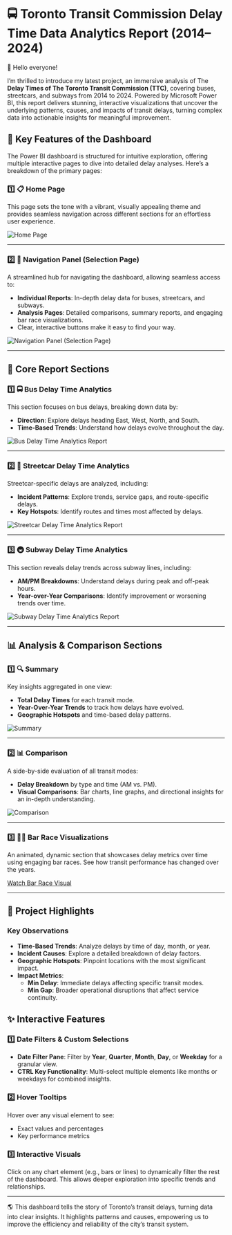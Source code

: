 # **🚍 Toronto Transit Commission Delay Time Data Analytics Report (2014–2024)**

👋 Hello everyone!

I’m thrilled to introduce my latest project, an immersive analysis of The **Delay Times of The Toronto Transit Commission (TTC)**, covering buses, streetcars, and subways from 2014 to 2024. Powered by Microsoft Power BI, this report delivers stunning, interactive visualizations that uncover the underlying patterns, causes, and impacts of transit delays, turning complex data into actionable insights for meaningful improvement.


## **🚀 Key Features of the Dashboard**

The Power BI dashboard is structured for intuitive exploration, offering multiple interactive pages to dive into detailed delay analyses. Here’s a breakdown of the primary pages:

### 1️⃣ **📋 Home Page**
This page sets the tone with a vibrant, visually appealing theme and provides seamless navigation across different sections for an effortless user experience.

![Home Page ](https://github.com/user-attachments/assets/49816953-37d7-475d-9da0-23e48028c059)

---


### 2️⃣ **🔄 Navigation Panel (Selection Page)**
A streamlined hub for navigating the dashboard, allowing seamless access to:
- **Individual Reports**: In-depth delay data for buses, streetcars, and subways.
- **Analysis Pages**: Detailed comparisons, summary reports, and engaging bar race visualizations.
- Clear, interactive buttons make it easy to find your way.

![Navigation Panel (Selection Page)](https://github.com/user-attachments/assets/649db163-1aaf-4bf3-97a0-afefe0177dab)


---


## **🚥 Core Report Sections**

### 1️⃣ **🚍 Bus Delay Time Analytics** 
This section focuses on bus delays, breaking down data by:
- **Direction**: Explore delays heading East, West, North, and South.
- **Time-Based Trends**: Understand how delays evolve throughout the day.

![Bus Delay Time Analytics Report ](https://github.com/user-attachments/assets/f4d90108-ad1f-4803-8044-3198f0f08b7e)


---

### 2️⃣ **🚊 Streetcar Delay Time Analytics** 
Streetcar-specific delays are analyzed, including:
- **Incident Patterns**: Explore trends, service gaps, and route-specific delays.
- **Key Hotspots**: Identify routes and times most affected by delays.

![Streetcar Delay Time Analytics Report ](https://github.com/user-attachments/assets/aff6bf3d-1f39-42c9-bbef-a0936682f184)

---


### 3️⃣ **🚇 Subway Delay Time Analytics** 
This section reveals delay trends across subway lines, including:
- **AM/PM Breakdowns**: Understand delays during peak and off-peak hours.
- **Year-over-Year Comparisons**: Identify improvement or worsening trends over time.

![Subway Delay Time Analytics Report ](https://github.com/user-attachments/assets/686e6c10-febb-461c-9519-e7f72d7eb73f)

---


## **📊 Analysis & Comparison Sections**

### 1️⃣ **🔍 Summary** 
Key insights aggregated in one view:
- **Total Delay Times** for each transit mode.
- **Year-Over-Year Trends** to track how delays have evolved.
- **Geographic Hotspots** and time-based delay patterns.

![Summary](https://github.com/user-attachments/assets/3840cd71-184e-4195-b80b-6583c39e6a14)

---


### 2️⃣ **📊 Comparison** 
A side-by-side evaluation of all transit modes:
- **Delay Breakdown** by type and time (AM vs. PM).
- **Visual Comparisons**: Bar charts, line graphs, and directional insights for an in-depth understanding.

![Comparison ](https://github.com/user-attachments/assets/2e5b2e09-30f8-4b04-a303-6455f31753d5)

---


### 3️⃣ **🏃‍♂️ Bar Race Visualizations** 
An animated, dynamic section that showcases delay metrics over time using engaging bar races. See how transit performance has changed over the years.

[Watch Bar Race Visual](https://github.com/user-attachments/assets/708680aa-9f5d-445a-8f68-551ad6983fd6)


---


## **🔅 Project Highlights**

### **Key Observations**
- **Time-Based Trends**: Analyze delays by time of day, month, or year.
- **Incident Causes**: Explore a detailed breakdown of delay factors.
- **Geographic Hotspots**: Pinpoint locations with the most significant impact.
- **Impact Metrics**: 
  - **Min Delay**: Immediate delays affecting specific transit modes.
  - **Min Gap**: Broader operational disruptions that affect service continuity.


## **✨ Interactive Features**

### 1️⃣ **Date Filters & Custom Selections**
- **Date Filter Pane**: Filter by **Year**, **Quarter**, **Month**, **Day**, or **Weekday** for a granular view.
- **CTRL Key Functionality**: Multi-select multiple elements like months or weekdays for combined insights.

### 2️⃣ **Hover Tooltips**
Hover over any visual element to see:
- Exact values and percentages
- Key performance metrics

### 3️⃣ **Interactive Visuals**
Click on any chart element (e.g., bars or lines) to dynamically filter the rest of the dashboard. This allows deeper exploration into specific trends and relationships.

---


🌎 This dashboard tells the story of Toronto’s transit delays, turning data into clear insights. It highlights patterns and causes, empowering us to improve the efficiency and reliability of the city’s transit system.



